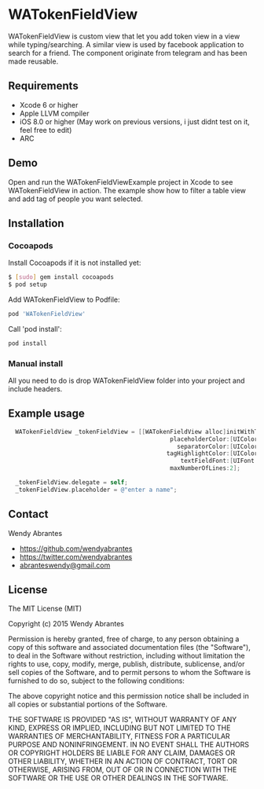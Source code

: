 # WATokenFieldView
WATokenFieldView is custom view that let you add token view in a view while typing/searching. A similar view is used by facebook application to search for a friend. The component originate from telegram and has been made reusable.

<!--![alt tag](https://raw.githubusercontent.com/gontovnik/DGActivityIndicatorView/master/DGActivityIndicatorView.gif)-->

## Requirements
* Xcode 6 or higher
* Apple LLVM compiler
* iOS 8.0 or higher (May work on previous versions, i just didnt test on it, feel free to edit)
* ARC

## Demo

Open and run the WATokenFieldViewExample project in Xcode to see WATokenFieldView in action. The example show how to filter a table view and add tag of people you want selected.

## Installation

### Cocoapods

Install Cocoapods if it is not installed yet:

``` bash
$ [sudo] gem install cocoapods
$ pod setup
```

Add WATokenFieldView to Podfile:

``` bash
pod 'WATokenFieldView'
```

Call 'pod install':

``` bash
pod install
```

### Manual install

All you need to do is drop WATokenFieldView folder into your project and include headers.

## Example usage

``` objective-c
  WATokenFieldView _tokenFieldView = [[WATokenFieldView alloc]initWithTextColor:[UIColor blackColor]
                                              placeholderColor:[UIColor lightGrayColor]
                                                separatorColor:[UIColor lightGrayColor]
                                             tagHighlightColor:[UIColor blueColor]
                                                 textFieldFont:[UIFont systemFontOfSize:15]
                                              maxNumberOfLines:2];

  _tokenFieldView.delegate = self;
  _tokenFieldView.placeholder = @"enter a name";
```

## Contact

Wendy Abrantes

- https://github.com/wendyabrantes
- https://twitter.com/wendyabrantes
- abranteswendy@gmail.com

## License

The MIT License (MIT)

Copyright (c) 2015 Wendy Abrantes

Permission is hereby granted, free of charge, to any person obtaining a copy
of this software and associated documentation files (the "Software"), to deal
in the Software without restriction, including without limitation the rights
to use, copy, modify, merge, publish, distribute, sublicense, and/or sell
copies of the Software, and to permit persons to whom the Software is
furnished to do so, subject to the following conditions:

The above copyright notice and this permission notice shall be included in all
copies or substantial portions of the Software.

THE SOFTWARE IS PROVIDED "AS IS", WITHOUT WARRANTY OF ANY KIND, EXPRESS OR
IMPLIED, INCLUDING BUT NOT LIMITED TO THE WARRANTIES OF MERCHANTABILITY,
FITNESS FOR A PARTICULAR PURPOSE AND NONINFRINGEMENT. IN NO EVENT SHALL THE
AUTHORS OR COPYRIGHT HOLDERS BE LIABLE FOR ANY CLAIM, DAMAGES OR OTHER
LIABILITY, WHETHER IN AN ACTION OF CONTRACT, TORT OR OTHERWISE, ARISING FROM,
OUT OF OR IN CONNECTION WITH THE SOFTWARE OR THE USE OR OTHER DEALINGS IN THE
SOFTWARE.
